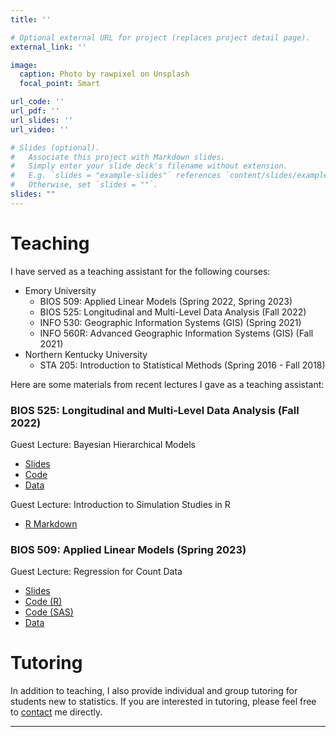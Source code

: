 ```yaml
---
title: ''

# Optional external URL for project (replaces project detail page).
external_link: ''

image:
  caption: Photo by rawpixel on Unsplash
  focal_point: Smart

url_code: ''
url_pdf: ''
url_slides: ''
url_video: ''

# Slides (optional).
#   Associate this project with Markdown slides.
#   Simply enter your slide deck's filename without extension.
#   E.g. `slides = "example-slides"` references `content/slides/example-slides.md`.
#   Otherwise, set `slides = ""`.
slides: ""
---
```


# Teaching

I have served as a teaching assistant for the following courses:
  - Emory University
    - BIOS 509: Applied Linear Models (Spring 2022, Spring 2023)
    - BIOS 525: Longitudinal and Multi-Level Data Analysis (Fall 2022)
    - INFO 530: Geographic Information Systems (GIS) (Spring 2021)
    - INFO 560R: Advanced Geographic Information Systems (GIS) (Fall 2021)
  - Northern Kentucky University
    - STA 205: Introduction to Statistical Methods (Spring 2016 - Fall 2018)

Here are some materials from recent lectures I gave as a teaching assistant:

### BIOS 525: Longitudinal and Multi-Level Data Analysis (Fall 2022)
Guest Lecture: Bayesian Hierarchical Models
 - [Slides](/uploads/bhm/bhm.pdf)
 - [Code](/uploads/bhm/bhm.R)
 - [Data](/uploads/bhm/toenail.txt)
 
Guest Lecture: Introduction to Simulation Studies in R
 - [R Markdown](/uploads/simulation-study.html)

### BIOS 509: Applied Linear Models (Spring 2023)
Guest Lecture: Regression for Count Data
 - [Slides](/uploads/countreg/poisson.pdf)
 - [Code (R)](/uploads/countreg/mls.R)
 - [Code (SAS)](/uploads/countreg/mls.sas)
 - [Data](/uploads/countreg/mls.csv)


# Tutoring
In addition to teaching, I also provide individual and group tutoring for students new to statistics. If you are interested in tutoring, please feel free to [contact](mailto:jacobenglert@outlook.com) me directly.


---
